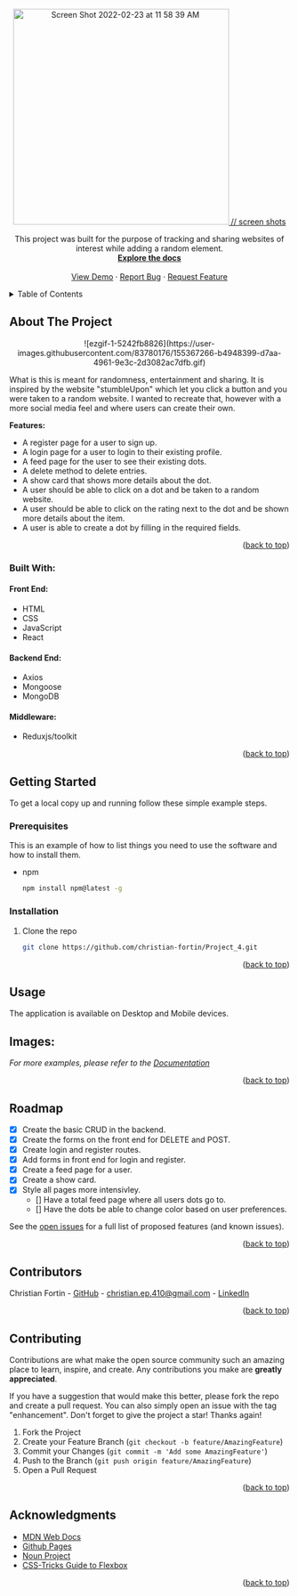 

<div id="top"></div>


<!-- PROJECT LOGO -->
<br />
<div align="center">
  <a href="https://github.com/christian-fortin/Project_4">
<img width="388" alt="Screen Shot 2022-02-23 at 11 58 39 AM" src="">
    // screen shots
  </a>

  <p align="center">
    This project was built for the purpose of tracking and sharing websites of interest while adding a random element. 
    <br />
    <a href="https://github.com/christian-fortin/Project_4"><strong>Explore the docs</strong></a>
    <br />
    <br />
    <a href="https://immense-falls-65855.herokuapp.com/login">View Demo</a>
    ·
    <a href="https://github.com/christian-fortin/Project_4/issues">Report Bug</a>
    ·
    <a href="https://github.com/christian-fortin/Project_4/pulls">Request Feature</a>
  </p>
</div>

<!-- TABLE OF CONTENTS -->
<details>
  <summary>Table of Contents</summary>
  <ol>
    <li>
      <a href="#about-the-project">About The Project</a>
      <ul>
        <li><a href="#built-with">Built With</a></li>
      </ul>
    </li>
    <li>
      <a href="#getting-started">Getting Started</a>
      <ul>
        <li><a href="#prerequisites">Prerequisites</a></li>
        <li><a href="#installation">Installation</a></li>
      </ul>
    </li>
    <li><a href="#usage">Usage</a></li>
    <li><a href="#roadmap">Roadmap</a></li>
    <li><a href="#contributing">Contributing</a></li>
    <li><a href="#acknowledgments">Acknowledgments</a></li>
  </ol>
</details>

<!-- ABOUT THE PROJECT -->

## About The Project
<p align="center">
![ezgif-1-5242fb8826](https://user-images.githubusercontent.com/83780176/155367266-b4948399-d7aa-4961-9e3c-2d3082ac7dfb.gif)
</p>
  What is this is meant for randomness, entertainment and sharing. It is inspired by the website "stumbleUpon" which let you click a button and you were taken to a random website. I wanted to recreate that, however with a more social media feel and where users can create their own.   

**Features:**

- A register page for a user to sign up.
- A login page for a user to login to their existing profile.
- A feed page for the user to see their existing dots.
- A delete method to delete entries.
- A show card that shows more details about the dot.
- A user should be able to click on a dot and be taken to a random website. 
- A user should be able to click on the rating next to the dot and be shown more details about the item.
- A user is able to create a dot by filling in the required fields.


<p align="right">(<a href="#top">back to top</a>)</p>

### Built With:

#### Front End:
- HTML
- CSS
- JavaScript
- React

#### Backend End:
- Axios
- Mongoose
- MongoDB

#### Middleware:
- Reduxjs/toolkit

<p align="right">(<a href="#top">back to top</a>)</p>

<!-- GETTING STARTED -->

## Getting Started

To get a local copy up and running follow these simple example steps.

### Prerequisites

This is an example of how to list things you need to use the software and how to install them.

- npm
  ```sh
  npm install npm@latest -g
  ```

### Installation

1. Clone the repo
   ```sh
   git clone https://github.com/christian-fortin/Project_4.git
   ```

<p align="right">(<a href="#top">back to top</a>)</p>

<!-- USAGE EXAMPLES -->

## Usage

The application is available on Desktop and Mobile devices.

## Images:


_For more examples, please refer to the [Documentation](https://github.com/christian-fortin/Project_4)_

<p align="right">(<a href="#top">back to top</a>)</p>

<!-- ROADMAP -->

## Roadmap

- [x] Create the basic CRUD in the backend.
- [x] Create the forms on the front end for DELETE and POST.
- [x] Create login and register routes.
- [x] Add forms in front end for login and register.
- [x] Create a feed page for a user.
- [x] Create a show card.
- [x] Style all pages more intensivley.
  - [] Have a total feed page where all users dots go to.
  - [] Have the dots be able to change color based on user preferences.
  

 

See the [open issues](https://github.com/christian-fortin/Project_4/issues) for a full list of proposed features (and known issues).

<p align="right">(<a href="#top">back to top</a>)</p>

<!-- CONTACT -->

## Contributors
Christian Fortin - [GitHub](https://github.com/christian-fortin) - christian.ep.410@gmail.com - [LinkedIn](https://www.linkedin.com/in/christian-fortin/)
<p align="right">(<a href="#top">back to top</a>)</p>

<!-- CONTRIBUTING -->

## Contributing

Contributions are what make the open source community such an amazing place to learn, inspire, and create. Any contributions you make are **greatly appreciated**.

If you have a suggestion that would make this better, please fork the repo and create a pull request. You can also simply open an issue with the tag "enhancement".
Don't forget to give the project a star! Thanks again!

1. Fork the Project
2. Create your Feature Branch (`git checkout -b feature/AmazingFeature`)
3. Commit your Changes (`git commit -m 'Add some AmazingFeature'`)
4. Push to the Branch (`git push origin feature/AmazingFeature`)
5. Open a Pull Request

<p align="right">(<a href="#top">back to top</a>)</p>

<!-- ACKNOWLEDGMENTS -->

## Acknowledgments

- [MDN Web Docs](https://developer.mozilla.org/en-US/docs/Web/JavaScript)
- [Github Pages](https://pages.github.com/)
- [Noun Project](https://thenounproject.com/)
- [CSS-Tricks Guide to Flexbox](https://css-tricks.com/snippets/css/a-guide-to-flexbox/)

<p align="right">(<a href="#top">back to top</a>)</p>

